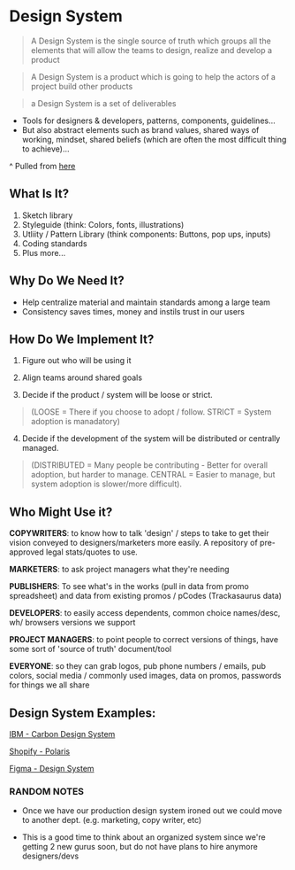 # Design System

> A Design System is the single source of truth which groups all the elements that will allow the teams to design, realize and develop a product


> A Design System is a product which is going to help the actors of a project build other products


> a Design System is a set of deliverables
- Tools for designers & developers, patterns, components, guidelines…
- But also abstract elements such as brand values, shared ways of working, mindset, shared beliefs (which are often the most difficult thing to achieve)…

^ Pulled from [here](https://uxdesign.cc/everything-you-need-to-know-about-design-systems-54b109851969)

## What Is It?

1. Sketch library
2. Styleguide (think: Colors, fonts, illustrations)
3. Utliity / Pattern Library (think components: Buttons, pop ups, inputs)
4. Coding standards
5. Plus more...

## Why Do We Need It?
- Help centralize material and maintain standards among a large team
- Consistency saves times, money and instils trust in our users

## How Do We Implement It?
1. Figure out who will be using it

2. Align teams around shared goals

3. Decide if the product / system will be loose or strict. 

> (LOOSE = There if you choose to adopt / follow. STRICT = System adoption is manadatory)

4. Decide if the development of the system will be distributed or centrally managed.

> (DISTRIBUTED = Many people be contributing - Better for overall adoption, but harder to manage. CENTRAL = Easier to manage, but system adoption is slower/more difficult).

## Who Might Use it?

**COPYWRITERS**: to know how to talk 'design' / steps to take to get their vision conveyed to designers/marketers more easily. A repository of pre-approved legal stats/quotes to use.

**MARKETERS**: to ask project managers what they're needing

**PUBLISHERS**: To see what's in the works (pull in data from promo spreadsheet) and data from existing promos / pCodes (Trackasaurus data)

**DEVELOPERS**: to easily access dependents, common choice names/desc, wh/ browsers versions we support

**PROJECT MANAGERS**: to point people to correct versions of things, have some sort of 'source of truth' document/tool

**EVERYONE**: so they can grab logos, pub phone numbers / emails, pub colors, social media / commonly used images, data on promos, passwords for things we all share


## Design System Examples:

[IBM - Carbon Design System](https://www.carbondesignsystem.com/)

[Shopify - Polaris](https://polaris.shopify.com/)

[Figma - Design System](https://www.designsystems.com/)


### RANDOM NOTES

- Once we have our production design system ironed out we could move to another dept. (e.g. marketing, copy writer, etc)

- This is a good time to think about an organized system since we're getting 2 new gurus soon, but do not have plans to hire anymore designers/devs
